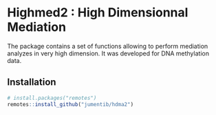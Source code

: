 # Highmed2 : High Dimensionnal Mediation

The package contains a set of functions allowing to perform mediation analyzes in very high dimension. It was developed for DNA methylation data.

## Installation


```R
# install.packages("remotes")
remotes::install_github("jumentib/hdma2")
```

